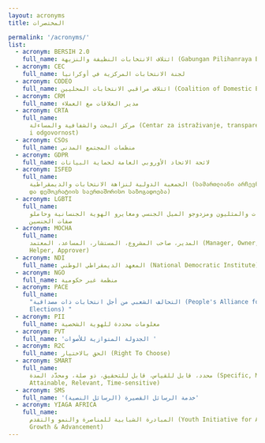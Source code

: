 ```yaml
---
layout: acronyms
title: المختصرات

permalink: '/acronyms/'
list:
  - acronym: BERSIH 2.0
    full_name: ائتلاف الانتخابات النظيفة والنزيهة (Gabungan Pilihanraya Bersih dan Adil)
  - acronym: CEC
    full_name: لجنة الانتخابات المركزية في أوكرانيا
  - acronym: CODEO
    full_name: ائتلاف مراقبي الانتخابات المحليين (Coalition of Domestic Election Observers)
  - acronym: CRM
    full_name: مدير العلاقات مع العملاء
  - acronym: CRTA
    full_name:
      مركز البحث والشفافية والمساءلة (Centar za istraživanje, transparentnost
      i odgovornost)
  - acronym: CSOs
    full_name: منظمات المجتمع المدني
  - acronym: GDPR
    full_name: لائحة الاتحاد الأوروبي العامة لحماية البيانات
  - acronym: ISFED
    full_name:
      الجمعية الدولية لنزاهة الانتخابات والديمقراطية (სამართლიანი არჩევნებისა
      და დემოკრატიის საერთაშორისო საზოგადოება)
  - acronym: LGBTI
    full_name:
      المثليات والمثليون ومزدوجو الميل الجنسي ومغايرو الهوية الجنسانية وحاملو
      صفات الجنسين
  - acronym: MOCHA
    full_name:
      المدير، صاحب المشروع، المستشار، المساعد، المعتمد (Manager, Owner, Consultant,
      Helper, Approver)
  - acronym: NDI
    full_name: المعهد الديمقراطي الوطني (National Democratic Institute)
  - acronym: NGO
    full_name: منظمة غير حكومية
  - acronym: PACE
    full_name:
      "التحالف الشعبي من أجل انتخابات ذات مصداقية (People's Alliance for Credible
      Elections) "
  - acronym: PII
    full_name: معلومات محددة للهوية الشخصية
  - acronym: PVT
    full_name: 'الجدولة المتوازية للأصوات '
  - acronym: R2C
    full_name: الحق بالاختيار (Right To Choose)
  - acronym: SMART
    full_name:
      محدد، قابل للقياس، قابل للتحقيق، ذو صلة، ومحدَّد المدة (Specific, Measurable,
      Attainable, Relevant, Time-sensitive)
  - acronym: SMS
    full_name: '(خدمة الرسائل القصيرة (الرسائل النصية'
  - acronym: YIAGA AFRICA
    full_name:
      المبادرة الشبابية للمناصرة والنمو والتقدم (Youth Initiative for Advocacy,
      Growth & Advancement)
---
```

